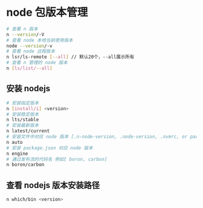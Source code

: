 # node 包版本管理

```sh
# 查看 n 版本
n --version/-V
# 查看 node 本地当前使用版本
node --version/-v
# 查看 node 远程版本
n lsr/ls-remote [--all] // 默认20个，--all展示所有
# 查看 n 管理的 node 版本
n [ls/list/--all]
```

## 安装 nodejs

```sh
# 安装指定版本
n [install/i] <version>
# 安装稳定版本
n lts/stable
# 安装最新版本
n latest/current
# 安装文件中对应 node 版本 [.n-node-version, .node-version, .nvmrc, or package.json]
n auto
# 安装 package.json 对应 node 版本
n engine
# 通过发布流的代码名 例如[ boron, carbon]
n boron/carbon
```

## 查看 nodejs 版本安装路径

```sh
n which/bin <version>
```
